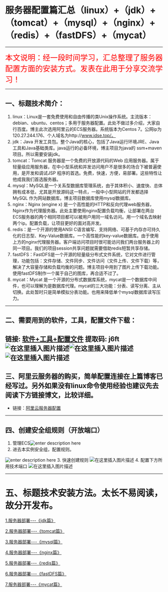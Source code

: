 ﻿# 服务器配置篇汇总（linux）+（jdk）+（tomcat）+（mysql）+（nginx）+（redis）+（fastDFS）+（mycat）
---
<font color=red size=5>本文说明：经一段时间学习，汇总整理了服务器配置方面的安装方式。发表在此用于分享交流学习！</font>

---
## 一、标题技术简介：
1. linux：Linux是一套免费使用和自由传播的类Unix操作系统。主流版本：debian、ubuntu、centos；多用于服务器配置。此处不做过多介绍，大家自行百度。博主此次选用阿里云的ECS服务器。系统版本为Centos 7。公网ip为120.27.244.176、个人域名为http://www.idse.top/。
2. jdk：Java 开发工具包。整个Java的核心，包括了Java运行环境JRE、Java工具和Java基础类库。java运行的必备环境，博主项目为java的 ssm+maven项目。所以需要安装jdk。
3. tomcat：Tomcat 服务器是一个免费的开放源代码的Web 应用服务器。属于轻量级应用服务器，在中小型系统和并发访问用户不是很多的场合下被普遍使用，是开发和调试JSP 程序的首选。免费，快速，方便，易部署。这些特性让他成我我们首选服务器。
4. mysql：MySQL是一个关系型数据库管理系统，由于其体积小、速度快、总体拥有成本低，尤其是开放源码这一特点，一般中小型网站的开发都选择 MySQL 作为网站数据库。博主项目数据库使用mysql数据库。
5. nginx：Nginx (engine x) 是一个高性能的HTTP和反向代理web服务器，Nginx作为代理服务器。此处主要使用nginx配置负载均衡，让部署在两台ECS服务器的两个相同项目都可以被用户用同一域名访问。用一个域名去映射两个ip。配置负载，让项目更好的面对高并发。
6. redis：是一个开源的使用ANSI C语言编写、支持网络、可基于内存亦可持久化的日志型、Key-Value数据库。一个高性能的key-value数据库。由于使用上方的nginx代理服务器。客户端访问项目时很可能访问我们两台服务器上的同一项目。我们的项目session共享问题就需要借助redis短暂共享存储。
7. fastDFS：FastDFS是一个开源的轻量级分布式文件系统，它对文件进行管理，功能包括：文件存储、文件同步、文件访问（文件上传、文件下载）等，解决了大容量存储和负载均衡的问题。博主项目中用到了图片上传下载功能。使用fastDFS制作一个属于自己的图库，再合适不过了。
8. mycat：Mycat 是一个开源的分布式数据库系统，mycat是一个数据库中间件，也可以理解为是数据库代理。mycat的三大功能：分表、读写分离、主从切换。此处暂时只是简单模拟分表功能。也用来降低单个mysql数据库读写压力。


---
## 二、需要用到的软件，工具，配置文件下载：
链接: [软件+工具+配置文件](https://pan.baidu.com/s/13_IxTE0oK0dtmoPU_ImxsQ&shfl=shareset)
 提取码: j6ft 
![在这里插入图片描述](https://img-blog.csdnimg.cn/20191020174246697.png)![在这里插入图片描述](https://img-blog.csdnimg.cn/20191020174255464.png)![在这里插入图片描述](https://img-blog.csdnimg.cn/20191020174309566.png)
---
## 三、阿里云服务器的购买，简单配置连接在上篇博客已经写过。另外如果没有linux命令使用经验也建议先去阅读下方链接博文，比较详细。
+ 链接：[阿里云服务器配置](https://blog.csdn.net/qq_39231769/article/details/100587577)

---
## 四、创建安全组规则（开放端口）
1. 管理ECS![enter description here](https://imgconvert.csdnimg.cn/aHR0cDovL2hicS5pZHNlLnRvcC9ibG9nLzE1NzA5NzY4NzQzNjYucG5n?x-oss-process=image/format,png)
2. 进去本实例安全组，配置规则。

![enter description here](https://imgconvert.csdnimg.cn/aHR0cDovL2hicS5pZHNlLnRvcC9ibG9nLzE1NzA5NzY5MzM2ODMucG5n?x-oss-process=image/format,png)
3. 快速创建规则
![在这里插入图片描述](https://img-blog.csdnimg.cn/2019102017304488.png?x-oss-process=image/watermark,type_ZmFuZ3poZW5naGVpdGk,shadow_10,text_aHR0cHM6Ly9ibG9nLmNzZG4ubmV0L3FxXzM5MjMxNzY5,size_16,color_FFFFFF,t_70)
4. 配置下方所用技术端口
![在这里插入图片描述](https://img-blog.csdnimg.cn/20191020172525836.png?x-oss-process=image/watermark,type_ZmFuZ3poZW5naGVpdGk,shadow_10,text_aHR0cHM6Ly9ibG9nLmNzZG4ubmV0L3FxXzM5MjMxNzY5,size_16,color_FFFFFF,t_70)

---
# 五、标题技术安装方法。太长不易阅读，故分开发布。

[1.服务器部署---《jdk篇》](https://blog.csdn.net/qq_39231769/article/details/102649799)

[2.服务器部署---《tomcat篇》](https://blog.csdn.net/qq_39231769/article/details/102649832)

[3.服务器部署---《mysql篇》](https://blog.csdn.net/qq_39231769/article/details/102649910)

[4.服务器部署---《nginx篇》](https://blog.csdn.net/qq_39231769/article/details/102649976)

[5.服务器部署---《redis篇》](https://blog.csdn.net/qq_39231769/article/details/102649996)

[6.服务器部署---《fastDFS篇》](https://blog.csdn.net/qq_39231769/article/details/102650042)

[7.服务器部署---《mycat篇》](https://blog.csdn.net/qq_39231769/article/details/102650077)
